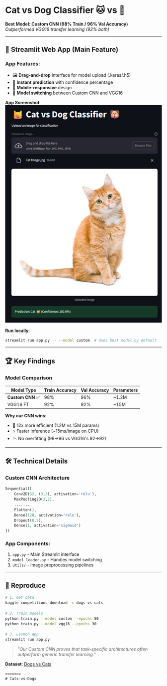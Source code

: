# Cat vs Dog Classifier 🐱 vs 🐶  
**Best Model: Custom CNN (98% Train / 96% Val Accuracy)**  
*Outperformed VGG16 transfer learning (92% both)*  

---

## 🚀 **Streamlit Web App (Main Feature)**  

### **App Features**:  
- 🖼️ **Drag-and-drop** interface for model upload (.keras/.h5)  
- 🐶 **Instant prediction** with confidence percentage  
- 📱 **Mobile-responsive** design  
- 🔄 **Model switching** between Custom CNN and VGG16  

**App Screenshot**:  
![App Interface](https://github.com/HossamElsrah/Cats-vs-Dogs/blob/main/App%20Photo.png?raw=true)  

**Run locally**:  
```bash
streamlit run app.py -- --model custom  # Uses best model by default
```

---

## 🏆 Key Findings  
### Model Comparison  
| Model Type       | Train Accuracy | Val Accuracy | Parameters |  
|------------------|----------------|--------------|------------|  
| **Custom CNN** ✅ | 98%            | 96%          | ~1.2M      |  
| VGG16 FT         | 92%            | 92%          | ~15M       |  

**Why our CNN wins**:  
- 🎯 12x more efficient (1.2M vs 15M params)  
- ⚡ Faster inference (~15ms/image on CPU)  
- 📉 No overfitting (98→96 vs VGG16's 92→92)  

---

## 🛠️ Technical Details  
### Custom CNN Architecture  
```python
Sequential([
    Conv2D(32, (3,3), activation='relu'),
    MaxPooling2D(2,2),
    .......
    Flatten(),
    Dense(128, activation='relu'),
    Dropout(0.5),
    Dense(1, activation='sigmoid')
])
```

### **App Components**:  
1. `app.py` - Main Streamlit interface  
2. `model_loader.py` - Handles model switching  
3. `utils/` - Image preprocessing pipelines  

---

## 🔄 Reproduce  
```bash
# 1. Get data
kaggle competitions download -c dogs-vs-cats

# 2. Train models
python train.py --model custom --epochs 50
python train.py --model vgg16 --epochs 30

# 3. Launch app
streamlit run app.py
```

> *"Our Custom CNN proves that task-specific architectures often outperform generic transfer learning."*

**Dataset**: [Dogs vs Cats](https://www.kaggle.com/c/dogs-vs-cats)  
```
=======
# Cats-vs-Dogs
